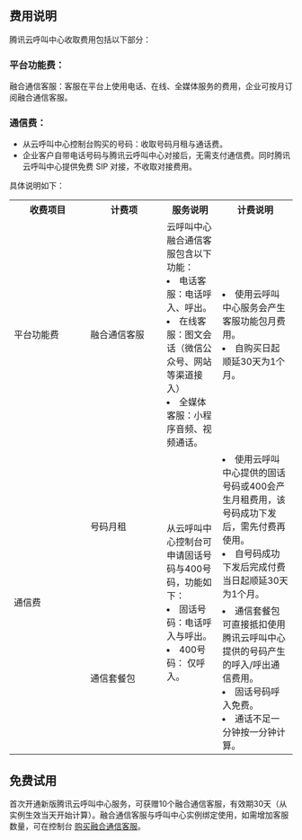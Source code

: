 ## 费用说明
腾讯云呼叫中心收取费用包括以下部分：

### 平台功能费：
融合通信客服：客服在平台上使用电话、在线、全媒体服务的费用，企业可按月订阅融合通信客服。

### 通信费：
- 从云呼叫中心控制台购买的号码：收取号码月租与通话费。
- 企业客户自带电话号码与腾讯云呼叫中心对接后，无需支付通信费。同时腾讯云呼叫中心提供免费 SIP 对接，不收取对接费用。

具体说明如下：
<table>
   <tr>
      <th width="120px" style="text-align:center">收费项目</td>
      <th width="120px" style="text-align:center">计费项</td>
      <th width="0px"  style="text-align:center">服务说明</td>
      <th width="0px"  style="text-align:center">计费说明</td>
   </tr>
   <tr>
      <td>平台功能费</td>
      <td>融合通信客服</td>
      <td>云呼叫中心融合通信客服包含以下功能：
<li>电话客服：电话呼入、呼出。</li>
<li>在线客服：图文会话（微信公众号、网站等渠道接入）</li>
<li>全媒体客服：小程序音频、视频通话。</li></td>
      <td><li>使用云呼叫中心服务会产生客服功能包月费用。</li>
<li>自购买日起顺延30天为1个月。</li></td>
   </tr>
   <tr>
      <td rowspan='2'>通信费</td>
      <td>号码月租</td>
      <td rowspan='2'>从云呼叫中心控制台可申请固话号码与400号码，功能如下：
<li>固话号码：电话呼入与呼出。</li>
<li>400号码： 仅呼入。</li></td>
      <td><li>使用云呼叫中心提供的固话号码或400会产生月租费用，该号码成功下发后，需先付费再使用。</li>
<li>自号码成功下发后完成付费当日起顺延30天为1个月。</li></td>
   </tr>
   <tr>
      <td>通信套餐包</td>
      <td><li>通信套餐包可直接抵扣使用腾讯云呼叫中心提供的号码产生的呼入/呼出通信费用。</li>
<li>固话号码呼入免费。</li>
<li>通话不足一分钟按一分钟计算。</li></td>
   </tr>
</table>

## 免费试用
首次开通新版腾讯云呼叫中心服务，可获赠10个融合通信客服，有效期30天（从实例生效当天开始计算）。融合通信客服与呼叫中心实例绑定使用，如需增加客服数量，可在控制台 [购买融合通信客服](https://buy.cloud.tencent.com/ccc_seat)。
